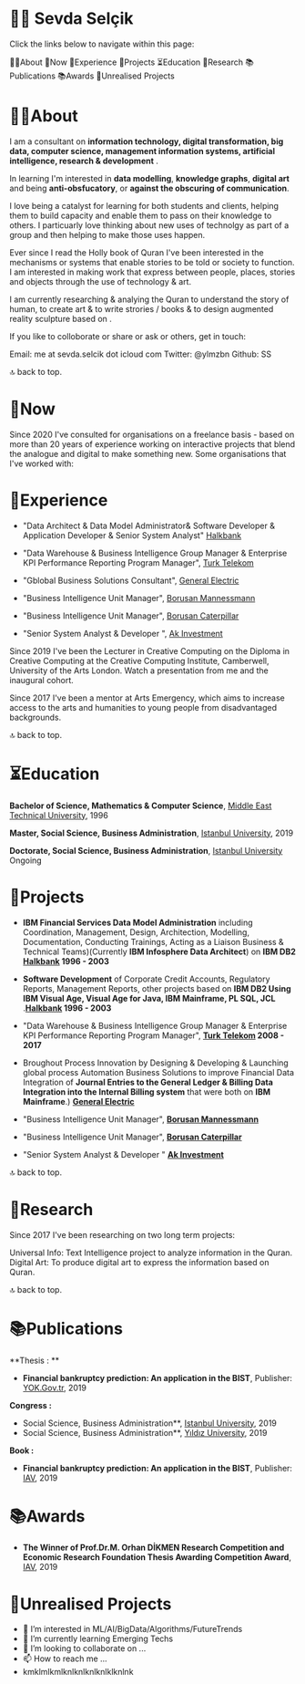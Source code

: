 # 🖖🏻 Sevda Selçik
Click the links below to navigate within this page:

👋🏻About
🎁Now
🎁Experience
🎁Projects
⏳Education
🧠Research
📚Publications
📚Awards
💭Unrealised Projects



# 👋🏻About

I am a consultant on **information technology, digital transformation, big data, computer science, management information systems, artificial intelligence, research & development** . 

In learning I'm interested in **data modelling**, **knowledge graphs**, **digital art** and being **anti-obsfucatory**, or **against the obscuring of communication**.

I love being a catalyst for learning for both students and clients, helping them to build capacity and enable them to pass on their knowledge to others. I particuarly love thinking about new uses of technolgy as part of a group and then helping to make those uses happen.

Ever since I read the Holly book of Quran I've been interested in the mechanisms or systems that enable stories to be told or society to function. I am interested in making work that express between people, places, stories and objects through the use of technology & art.

I am currently researching & analying the Quran to understand the story of human, to create art & to write strories / books & to design augmented reality sculpture based on .

If you like to colloborate or share or ask or others, get in touch:

Email: me at sevda.selcik dot icloud com
Twitter: @ylmzbn
Github: SS

🔝 back to top.


# 🎁Now

Since 2020 I've consulted for organisations on a freelance basis - based on more than 20 years of experience working on interactive projects that blend the analogue and digital to make something new. Some organisations that I've worked with:

# 🎁Experience

- "Data Architect & Data Model Administrator& Software Developer & Application Developer & Senior System Analyst" [Halkbank](https://halkbank.com.tr/) 

- "Data Warehouse & Business Intelligence Group Manager & Enterprise KPI Performance Reporting Program Manager", [Turk Telekom](https://turktelekom.com.tr/) 

- "Gblobal Business Solutions Consultant", [General Electric](https://ge.com/tr/)  

- "Business Intelligence Unit Manager", [Borusan Mannessmann](https://borusanmannesmann.com)  

- "Business Intelligence Unit Manager", [Borusan Caterpillar](https://borusancat.com/tr) 

- "Senior System Analyst & Developer ", [Ak Investment](https://akyatirim.com.tr/)  

Since 2019 I've been the Lecturer in Creative Computing on the Diploma in Creative Computing at the Creative Computing Institute, Camberwell, University of the Arts London. Watch a presentation from me and the inaugural cohort.

Since 2017 I've been a mentor at Arts Emergency, which aims to increase access to the arts and humanities to young people from disadvantaged backgrounds.

🔝 back to top.


# ⏳Education

**Bachelor of Science, Mathematics & Computer Science**, [Middle East Technical University](https://metu.edu.tr/tr), 1996

**Master, Social Science, Business Administration**, [Istanbul University](https://istanbul.edu.tr/tr/_), 2019

**Doctorate, Social Science, Business Administration**, [Istanbul University](https://istanbul.edu.tr/tr/_) Ongoing

# 🎁Projects

- **IBM Financial Services Data Model Administration** including Coordination, Management, Design, Architection, Modelling, Documentation, Conducting Trainings, Acting as a Liaison Business & Technical Teams)(Currently **IBM Infosphere Data Architect**) on **IBM DB2** **[Halkbank](https://halkbank.com.tr/) 1996 - 2003**
- **Software Development** of Corporate Credit Accounts, Regulatory Reports, Management Reports, other projects based on **IBM DB2 Using IBM Visual Age, Visual Age for Java, IBM Mainframe, PL SQL, JCL** .**[Halkbank](https://halkbank.com.tr/) 1996 - 2003**

- "Data Warehouse & Business Intelligence Group Manager & Enterprise KPI Performance Reporting Program Manager", **[Turk Telekom](https://turktelekom.com.tr/) 2008 - 2017**

- Broughout Process Innovation by Designing & Developing & Launching global process Automation Business Solutions to improve Financial Data Integration of 
**Journal Entries to the General Ledger & Billing Data Integration into the Internal Billing system** that were both on **IBM Mainframe**.) **[General Electric](https://ge.com/tr/)**

- "Business Intelligence Unit Manager", **[Borusan Mannessmann](https://borusanmannesmann.com)**

- "Business Intelligence Unit Manager", **[Borusan Caterpillar](https://borusancat.com/tr)**

- "Senior System Analyst & Developer " **[Ak Investment](https://akyatirim.com.tr/)**

🔝 back to top.

# 🧠Research
Since 2017 I've been researching on two long term projects:

Universal Info: Text Intelligence project to analyze information in the Quran.
Digital Art: To produce digital art to express the information based on Quran.


🔝 back to top.

# 📚Publications

**Thesis : **

- **Financial bankruptcy prediction: An application in the BIST**, Publisher: [YOK.Gov.tr](https://tez.yok.gov.tr/UlusalTezMerkezi/tezDetay.jsp?id=k3VQwG_MCX6WHZd4UexUsA&no=-pKkv-hlRGl6fHMaD67q7w), 2019

**Congress :**

- Social Science, Business Administration**, [Istanbul University](https://istanbul.edu.tr/tr/_), 2019
- Social Science, Business Administration**, [Yıldız University](https://istanbul.edu.tr/tr/_), 2019

**Book :**

- **Financial bankruptcy prediction: An application in the BIST**, Publisher: [IAV](https://iav.org.tr/prof-dr-m-orhan-dikmen-arastirma-yarismasi-ile-iktisadi-arastirmalar-vakfi-tez-odullendirmesi-yarismasi-odul-toreni-2/), 2019



# 📚Awards

- **The Winner of Prof.Dr.M. Orhan DİKMEN Research Competition and Economic Research Foundation Thesis Awarding Competition Award**, [IAV](https://iav.org.tr/prof-dr-m-orhan-dikmen-arastirma-yarismasi-ile-iktisadi-arastirmalar-vakfi-tez-odullendirmesi-yarismasi-odul-toreni-2/), 2019


# 💭Unrealised Projects

- 👀 I’m interested in ML/AI/BigData/Algorithms/FutureTrends
- 🌱 I’m currently learning Emerging Techs
- 💞️ I’m looking to collaborate on ...
- 📫 How to reach me ...
- kmklmlkmlknlknlknlknlklknlnk

<!---
smartfyco/smartfyco is a ✨ special ✨ repository because its `README.md` (this file) appears on your GitHub profile.
You can click the Preview link to take a look at your changes.
--->
